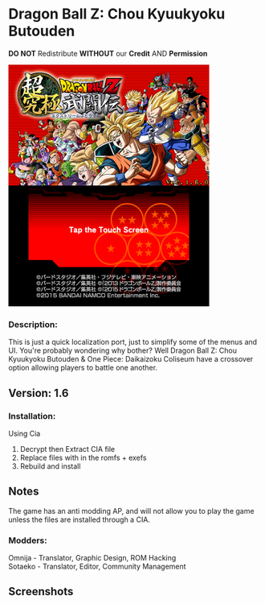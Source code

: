 # Dragon Ball Z: Chou Kyuukyoku Butouden

**DO NOT** Redistribute **WITHOUT** our **Credit** AND **Permission**

![Intro](/docs/title.png)

### Description:
This is just a quick localization port, just to simplify some of the menus
and UI. You're probably wondering why bother? 
Well Dragon Ball Z: Chou Kyuukyoku Butouden & One Piece: Daikaizoku Coliseum
have a crossover option allowing players to battle one another.

## Version: 1.6

### Installation:
Using Cia
1. Decrypt then Extract CIA file
2. Replace files with in the romfs + exefs
3. Rebuild and install

## Notes
The game has an anti modding AP, and will not allow you to play the game
unless the files are installed through a CIA.

### Modders:
Omnija -  Translator, Graphic Design, ROM Hacking  
Sotaeko - Translator, Editor, Community Management

## Screenshots